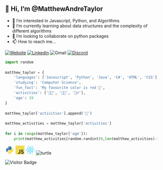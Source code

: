 ## 👋 Hi, I’m @MatthewAndreTaylor
- 👀 I’m interested in Javascript, Python, and Algorithms
- 🌱 I’m currently learning about data structures and the complexity of different algorithms
- 💞️ I’m looking to collaborate on python packages
- 📫 How to reach me...

 [![Website](https://img.shields.io/badge/Website-matthewtaylor.netlify.app-informational?style=flat-square&color=8B89CC&logo=Google-Chrome&logoColor=white)](https://matthewtaylor.netlify.app)
 [![Linkedin](https://img.shields.io/badge/Linkedin-Matthew_Taylor-informational?style=flat-square&color=blue&logo=linkedin&logoColor=white)](https://www.linkedin.com/in/matthew-taylor-93b113260)
 ![Gmail](https://img.shields.io/badge/Gmail-matthew.andre.taylor@gmail.com-informational?style=flat-square&color=D14836&logo=gmail&logoColor=white)
 [![Discord](https://img.shields.io/badge/Discord-matt_t-informational?style=flat-square&color=7289DA&logo=discord&logoColor=white)](https://discord.com/users/318497127238074379)

```python
import random

matthew_taylor = {
    'languages': ['Javascript', 'Python', 'Java', 'C#', 'HTML', 'CSS'],
    'studying': 'Computer Science',
    'fun_fact': 'My favourite color is red 🍎',
    'activities': ['👨‍💻', '👨‍🔬', '🏊‍♂️'],
    'age': 19
}

matthew_taylor['activities'].append('🏓')

matthew_activities = matthew_taylor['activities']

for i in range(matthew_taylor['age']):
    print(matthew_activities[random.randint(0,len(matthew_activities)-1)])

```

<code><img height="30" alt="python" src="https://raw.githubusercontent.com/devicons/devicon/master/icons/python/python-original.svg"></code>
<code><img height="30" alt="javascript" src="https://raw.githubusercontent.com/devicons/devicon/master/icons/javascript/javascript-original.svg"></code>
<code><img height="30" alt="react" src="https://raw.githubusercontent.com/devicons/devicon/master/icons/react/react-original.svg"></code>
<img height="40" alt="turtle" src="https://i.pinimg.com/originals/49/2a/36/492a36494fc89228bf30580f2387ff86.gif"></img>

![Visitor Badge](https://visitor-badge.laobi.icu/badge?page_id=MatthewAndreTaylor.MatthewAndreTaylor)


<!---MatthewAndreTaylor/MatthewAndreTaylor is a ✨ special ✨ repository because its `README.md` (this file) appears on your GitHub profile.
You can click the Preview link to take a look at your changes.--->
